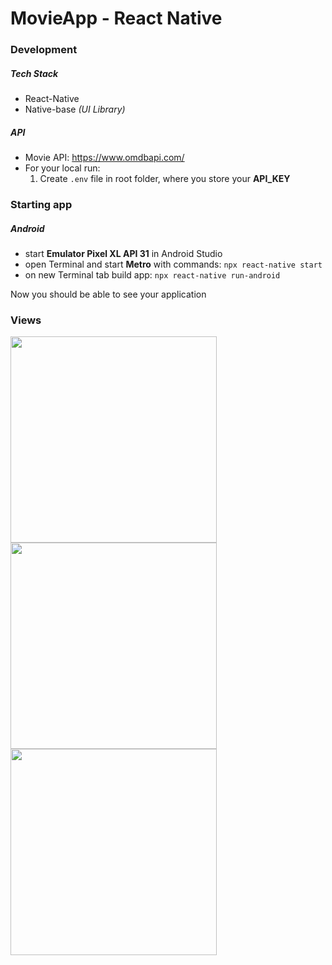 # MovieApp - React Native
### Development
##### Tech Stack
- React-Native
- Native-base _(UI Library)_
##### API
- Movie API: https://www.omdbapi.com/
- For your local run: 
  1. Create `.env` file in root folder, where you store your **API_KEY**
### Starting app
##### Android
- start **Emulator Pixel XL API 31** in Android Studio
- open Terminal and start **Metro** with commands:
```npx react-native start```
- on new Terminal tab build app: ```npx react-native run-android```

Now you should be able to see your application

### Views
<img src="https://user-images.githubusercontent.com/56548420/214322014-fbda44f9-f0a7-4aec-a5e1-c9a8b88a0e1d.png"  width="330" /> <img src="https://user-images.githubusercontent.com/56548420/214322168-95256bf2-1174-4104-9a77-e7553302d7c0.png" width="330" /> <img src="https://user-images.githubusercontent.com/56548420/214323074-a447726d-0ed6-4328-8579-b5fc2e18d3d7.png" width="330" />
